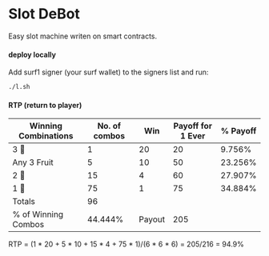 # Slot DeBot

Easy slot machine writen on smart contracts.

#### deploy locally

Add surf1 signer (your surf wallet) to the signers list and run:

```bash
./l.sh
```

#### RTP (return to player)

Winning Combinations | No. of combos | Win | Payoff for 1 Ever | % Payoff |
--- | --- | --- | --- |--- |
3 💎 | 1 | 20 | 20 | 9.756%
Any 3 Fruit | 5 | 10 | 50 | 23.256%
2 💎 | 15 | 4 | 60 | 27.907%
1 💎 | 75 | 1 | 75 | 34.884%
Totals | 96 |  |  
% of Winning Combos | 44.444% | Payout |  205

RTP = (1 * 20 + 5 * 10 + 15 * 4 + 75 * 1)/(6 * 6 * 6) = 205/216 = 94.9%